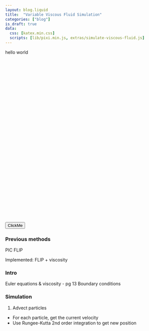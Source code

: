 ```yaml
---
layout: blog.liquid
title:  "Variable Viscous Fluid Simulation"
categories: ["blog"]
is_draft: true
data:
  css: [katex.min.css]
  scripts: [lib/pixi.min.js, extras/simulate-viscous-fluid.js]
---
```


hello world

<div id="canvas-container">
  <canvas id="canvas" height=500 width=500></canvas>
</div>

<button onclick="pause()">ClickMe</button>

<style>
  canvas {
    display: block;
    margin: auto;
  }

  @media only screen and (max-width: 600px) {
    canvas {
        width: calc(100vw - 2em);
    }
  }
</style>


### Previous methods

PIC
FLIP

Implemented:
FLIP + viscosity


### Intro

Euler equations & viscosity - pg 13
Boundary conditions


### Simulation

1. Advect particles
- For each particle, get the current velocity
- Use Rungee-Kutta 2nd order integration to get new position


